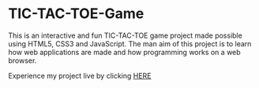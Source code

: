 # TIC-TAC-TOE-Game
This is an interactive and fun TIC-TAC-TOE game project made possible using HTML5, CSS3 and JavaScript. The man aim of this project is to learn how web applications are made and how programming works on a web browser. 


Experience my project live by clicking [HERE](https://kauverysingh.github.io/TIC-TAC-TOE-Game/)
